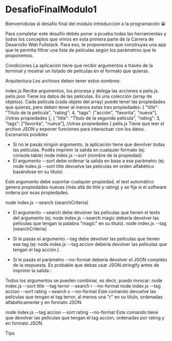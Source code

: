 # DesafioFinalModulo1
Bienvenido/as al desafío final del módulo Introducción a la programación 😀

Para completar este desafío debés poner a prueba todas las herramientas y todos los conceptos que vimos en esta primera parte de la Carrera de Desarrollo Web Fullstack. Para eso, te proponemos que construyas una app que te permita filtrar una lista de películas según los parámetros que te proponemos.

Condiciones
La aplicación tiene que recibir argumentos a través de la terminal y mostrar un listado de películas en el formato que quieras.

Arquitectura
Los archivos deben tener estos nombres:

index.js
Recibe argumentos, los procesa y delega las acciones a pelis.js.
pelis.json
Tiene los datos de las películas.
Es una colección (array de objetos).
Cada película (cada objeto del array) puede tener las propiedades que quieras, pero deben tener al menos estas tres propiedades:
{
  "title": "Titulo de la película",
  "rating": 4,
  "tags": ["acción", "favorita", "nueva"],
  //otras propiedades
},
{
  "title": "Titulo de la segunda película",
  "rating": 3,
  "tags": ["favorita", "nueva"],
  //otras propiedades
}
pelis.js
Tiene que leer el archivo JSON y exponer funciones para interactuar con los datos.
Escenarios posibles

- Si no le pasás ningún argumento, la aplicación tiene que devolver todas las películas.
Podés imprimir la salida en cualquier formato (ej: console.table)
node index.js --sort {nombre de la propiedad}
- El argumento --sort debe ordenar la salida en base a ese parámetro
(ej: node index.js --sort title devuelve las películas en orden alfabético basándose en su título)

Este argumento debe soportar cualquier propiedad, el test automático genera propiedades nuevas (más allá de title y rating) y se fija si el software ordena por esas propiedades.

node index.js --search {searchCriteria}

- El argumento --search debe devolver las películas que tienen el texto del argumento (ej: node index.js --search magic debería devolver las películas que tengan la palabra "magic" en su titulo).
node index.js --tag {searchCriteria}

- Si le pasás el argumento --tag debe devolver las películas que tienen ese tag
(ej: node index.js --tag accion debería devolver las películas que tengan el tag acción.)

- Si le pasás el parámetro --no-format debería devolver el JSON completo de la respuesta. Es probable que debas usar JSON.stringify antes de imprimir la salida :




Todos los argumentos se pueden combinar, es decir, puedo invocar:
node index.js --sort title --tag terror --search r --no-format
node index.js --tag accion --sort rating --search x --no-format
Este comando devuelve las películas que tengan el tag terror, al menos una "r" en su título, ordenadas alfabéticamente y en formato JSON.

node index.js --tag accion --sort rating --no-format
Este comando tiene que devolver las películas que tengan el tag accion, ordenadas por rating y en formato JSON.

Tips
